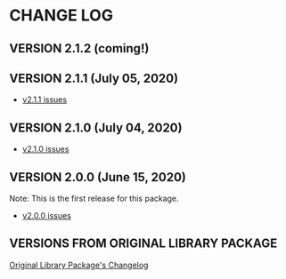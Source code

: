# CHANGE LOG

## VERSION 2.1.2 (coming!)

## VERSION 2.1.1 (July 05, 2020)
* [v2.1.1 issues](https://github.com/LaSalleSoftware/ls-libraryfrontend-pkg/milestone/3?closed=1)

## VERSION 2.1.0 (July 04, 2020)
* [v2.1.0 issues](https://github.com/LaSalleSoftware/ls-libraryfrontend-pkg/milestone/2?closed=1)

## VERSION 2.0.0 (June 15, 2020)
Note: This is the first release for this package.
* [v2.0.0 issues](https://github.com/LaSalleSoftware/ls-libraryfrontend-pkg/milestone/1?closed=1)

## VERSIONS FROM ORIGINAL LIBRARY PACKAGE
[Original Library Package's Changelog](https://github.com/LaSalleSoftware/ls-library-pkg/blob/master/CHANGELOG.md)
